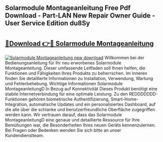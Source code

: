 ## Solarmodule Montageanleitung Free Pdf Download - Part-LAN New Repair Owner Guide - User Service Edition du8Sy

# <h2><a href="http://df8jy9.blite.top/?on=Solarmodule+Montageanleitung">🔗Download 👉🔴 Solarmodule Montageanleitung</a></h2>

[![Solarmodule Montageanleitung new download](https://i.imgur.com/lujVjoI.png)](http://df8jy9.blite.top/?on=Solarmodule+Montageanleitung)
Willkommen bei der Bedienungsanleitung für Ihr neu erworbenes Solarmodule Montageanleitung. Dieser umfassende Leitfaden soll Ihnen helfen, die Funktionen und Fähigkeiten Ihres Produkts zu beherrschen. Im Inneren finden Sie detaillierte Informationen zu Installation, Verwendung, Wartung und Fehlerbehebung. Wichtige Informationen Solarmodule MontageanleitungD In Bezug auf Konnektivität Dieses Produkt benötigt eine stabile Internetverbindung für eine optimale Leistung. Zu den REDDDDDDD-Funktionen gehören biometrische Authentifizierung, Smart-Home-Integration, automatische Updates und ein personalisiertes Dashboard, auf die alle über die schlanke und benutzerfreundliche Oberfläche zugegriffen werden kann. Wir vertrauen darauf, dass das Solarmodule MontageanleitungD eine genaue und detaillierte Ressource für Ihre Bemühungen war, die Besonderheiten Ihres neuen Geräts kennenzulernen. Bei Fragen oder Bedenken wenden Sie sich bitte an unser Kundendienstteam.
